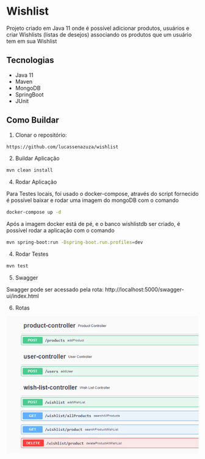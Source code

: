 # Wishlist

 Projeto criado em Java 11 onde é possível adicionar produtos, usuários e criar Wishlists
 (listas de desejos) associando os produtos que um usuário tem em sua Wishlist

## Tecnologias

* Java 11
* Maven
* MongoDB
* SpringBoot
* JUnit

## Como Buildar
1. Clonar o repositório:

```bash
https://github.com/lucassenazuza/wishlist
```

2. Buildar Aplicação

```bash
mvn clean install
```
4. Rodar Aplicação

Para Testes locais, foi usado o docker-compose, através do script fornecido é possível
baixar e rodar uma imagem do mongoDB com o comando

```bash
docker-compose up -d
```
Após a imagem docker está de pé, e o banco wishlistdb ser criado, é possível rodar a aplicação
com o comando
```bash
mvn spring-boot:run -Dspring-boot.run.profiles=dev
```

4. Rodar Testes

```bash
mvn test
```
5. Swagger


Swagger pode ser acessado pela rota: http://localhost:5000/swagger-ui/index.html


6. Rotas

![img.png](img.png)